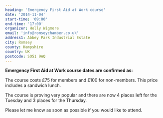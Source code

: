 ```yaml
---
heading: 'Emergency First Aid at Work course'
date: '2014-11-04'
start-time: '09:00'
end-time: '17:00'
organizer: Holly Wigmore
email: 'info@romseychamber.co.uk'
address1: Abbey Park Industrial Estate
city: Romsey
county: Hampshire
country: UK
postcode: SO51 9AQ
---
```

**Emergency First Aid at Work course dates are confirmed as:**

The course costs £75 for members and £100 for non-members. This price includes a sandwich lunch.

The course is proving very popular and there are now 4 places left for the Tuesday and 3 places for the Thursday.

Please let me know as soon as possible if you would like to attend.

